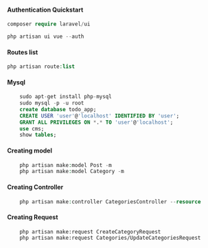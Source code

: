 #### Authentication Quickstart

```php
composer require laravel/ui

php artisan ui vue --auth

```

#### Routes list

```php
php artisan route:list
```

#### Mysql

```sql
    sudo apt-get install php-mysql
    sudo mysql -p -u root
    create database todo_app;
    CREATE USER 'user'@'localhost' IDENTIFIED BY 'user';
    GRANT ALL PRIVILEGES ON *.* TO 'user'@'localhost';
    use cms;
    show tables;
```

#### Creating model

```php
    php artisan make:model Post -m
    php artisan make:model Category -m
```

#### Creating Controller

```php
    php artisan make:controller CategoriesController --resource
```

#### Creating Request

```
    php artisan make:request CreateCategoryRequest
    php artisan make:request Categories/UpdateCategoriesRequest

```
